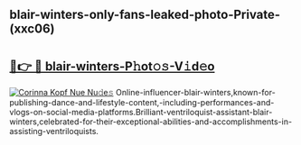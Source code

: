 ## blair-winters-only-fans​-leaked-photo​-Private-(xxc06)


# <h2><a href="https://mediaupload.pro?title=blair-winters&ref=git">🔗👉 🔴 blair-winters-P𝚑ot𝚘𝚜-V𝚒d𝚎o</a></h2>

[![Corinna Kopf Nue Nu𝚍e𝚜](https://i.imgur.com/0qMVB7G.gif)](https://mediaupload.pro?title=blair-winters&ref=git)
Online-influencer-blair-winters,known-for-publishing-dance-and-lifestyle-content,-including-performances-and-vlogs-on-social-media-platforms.Brilliant-ventriloquist-assistant-blair-winters,celebrated-for-their-exceptional-abilities-and-accomplishments-in-assisting-ventriloquists.  